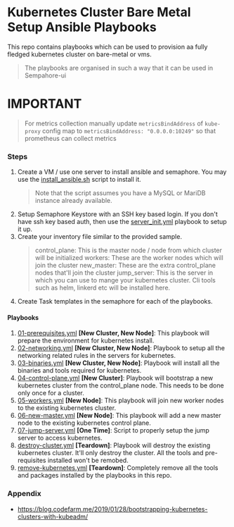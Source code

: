 # Kubernetes Cluster Bare Metal Setup Ansible Playbooks

This repo contains playbooks which can be used to provision aa fully fledged kubernetes cluster
on bare-metal or vms.
> The playbooks are organised in such a way that it can be used in Sempahore-ui

# IMPORTANT
> For metrics collection manually update `metricsBindAddress` of `kube-proxy` config map to `metricsBindAddress: "0.0.0.0:10249"` 
> so that prometheus can collect metrics
 

### Steps

1. Create a VM / use one server to install ansible and semaphore. You may use
   the [install_ansible.sh](scripts%2Finstall_ansible.sh) script to install it.
   > Note that the script assumes you have a MySQL or MariDB instance already available.
2. Setup Semaphore Keystore with an SSH key based login.
   If you don't have ssh key based auth, then use the [server_init.yml](misc%2Fserver_init.yml) playbook to setup it up.
3. Create your inventory file similar to the provided sample.
   > control_plane: This is the master node / node from which cluster will be initialized
   >  workers: These are the worker nodes which will join the cluster
   >  new_master: These are the extra control_plane nodes that'll join the cluster
   >  jump_server: This is the server in which you can use to mange your kubernetes cluster. Cli tools such as helm,
   linkerd etc will be installed here.
4. Create Task templates in the semaphore for each of the playbooks.

#### Playbooks

1. [01-prerequisites.yml](kubernetes%2F01-prerequisites.yml) **[New Cluster, New Node]**: This playbook will prepare the
   environment for kubernetes install.
2. [02-networking.yml](kubernetes%2F02-networking.yml) **[New Cluster, New Node]**: Playbook to setup all the networking
   related rules in the servers for kubernetes.
3. [03-binaries.yml](kubernetes%2F03-binaries.yml) **[New Cluster, New Node]**: Playbook will install all the binaries
   and tools required for kubernetes.
4. [04-control-plane.yml](kubernetes%2F04-control-plane.yml) **[New Cluster]**: Playbook will bootstrap a new kubernetes
   cluster from the control_plane node. This needs to be done only once for a cluster.
5. [05-workers.yml](kubernetes%2F05-workers.yml) **[New Node]**: This playbook will join new worker nodes to the
   existing kubernetes cluster.
6. [06-new-master.yml](kubernetes%2F06-new-master.yml) **[New Node]**: This playbook will add a new master node to the
   existing kubernetes control plane.
7. [07-jump-server.yml](kubernetes%2F07-jump-server.yml) **[One Time]**: Script to properly setup the jump server to
   access kubernetes.
8. [destroy-cluster.yml](kubernetes%2Fdestroy-cluster.yml) **[Teardown]**: Playbook will destroy the existing kubernetes
   cluster. It'll only destroy the cluster. All the tools and pre-requisites installed won't be remobed.
9. [remove-kubernetes.yml](kubernetes%2Fremove-kubernetes.yml) **[Teardown]**: Completely remove all the tools and
   packages installed by the playbooks in this repo.

### Appendix
- https://blog.codefarm.me/2019/01/28/bootstrapping-kubernetes-clusters-with-kubeadm/
